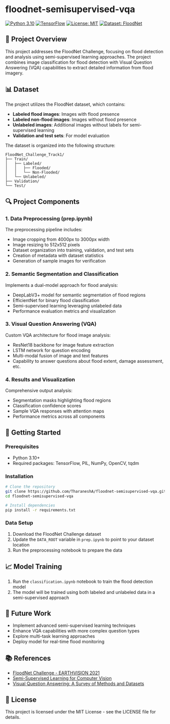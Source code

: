 # floodnet-semisupervised-vqa

[![Python 3.10](https://img.shields.io/badge/Python-3.10-blue.svg)](https://www.python.org/downloads/release/python-3100/)
[![TensorFlow](https://img.shields.io/badge/TensorFlow-2.x-orange.svg)](https://www.tensorflow.org/)
[![License: MIT](https://img.shields.io/badge/License-MIT-yellow.svg)](https://opensource.org/licenses/MIT)
[![Dataset: FloodNet](https://img.shields.io/badge/Dataset-FloodNet-green.svg)](https://github.com/BinaLab/FloodNet-Challenge-EARTHVISION2021)

## 🌊 Project Overview

This project addresses the FloodNet Challenge, focusing on flood detection and analysis using semi-supervised learning approaches. The project combines image classification for flood detection with Visual Question Answering (VQA) capabilities to extract detailed information from flood imagery.

## 📊 Dataset

The project utilizes the FloodNet dataset, which contains:

- **Labeled flood images**: Images with flood presence
- **Labeled non-flood images**: Images without flood presence
- **Unlabeled images**: Additional images without labels for semi-supervised learning
- **Validation and test sets**: For model evaluation

The dataset is organized into the following structure:
```
FloodNet_Challenge_Track1/
├── Train/
│   ├── Labeled/
│   │   ├── Flooded/
│   │   └── Non-Flooded/
│   └── Unlabeled/
├── Validation/
└── Test/
```

## 🔍 Project Components

### 1. Data Preprocessing (prep.ipynb)

The preprocessing pipeline includes:
- Image cropping from 4000px to 3000px width
- Image resizing to 512x512 pixels
- Dataset organization into training, validation, and test sets
- Creation of metadata with dataset statistics
- Generation of sample images for verification

### 2. Semantic Segmentation and Classification

Implements a dual-model approach for flood analysis:
- DeepLabV3+ model for semantic segmentation of flood regions
- EfficientNet for binary flood classification
- Semi-supervised learning leveraging unlabeled data
- Performance evaluation metrics and visualization

### 3. Visual Question Answering (VQA)

Custom VQA architecture for flood image analysis:
- ResNet18 backbone for image feature extraction
- LSTM network for question encoding
- Multi-modal fusion of image and text features
- Capability to answer questions about flood extent, damage assessment, etc.

### 4. Results and Visualization

Comprehensive output analysis:
- Segmentation masks highlighting flood regions
- Classification confidence scores
- Sample VQA responses with attention maps
- Performance metrics across all components

## 🚀 Getting Started

### Prerequisites

- Python 3.10+
- Required packages: TensorFlow, PIL, NumPy, OpenCV, tqdm

### Installation

```bash
# Clone the repository
git clone https://github.com/TharaneshA/floodnet-semisupervised-vqa.git
cd floodnet-semisupervised-vqa

# Install dependencies
pip install -r requirements.txt
```

### Data Setup

1. Download the FloodNet Challenge dataset
2. Update the `DATA_ROOT` variable in `prep.ipynb` to point to your dataset location
3. Run the preprocessing notebook to prepare the data

## 📈 Model Training

1. Run the `classification.ipynb` notebook to train the flood detection model
2. The model will be trained using both labeled and unlabeled data in a semi-supervised approach

## 🔧 Future Work

- Implement advanced semi-supervised learning techniques
- Enhance VQA capabilities with more complex question types
- Explore multi-task learning approaches
- Deploy model for real-time flood monitoring

## 📚 References

- [FloodNet Challenge - EARTHVISION 2021](https://github.com/BinaLab/FloodNet-Challenge-EARTHVISION2021)
- [Semi-Supervised Learning for Computer Vision](https://arxiv.org/abs/2006.10958)
- [Visual Question Answering: A Survey of Methods and Datasets](https://arxiv.org/abs/1607.05910)

## 📄 License

This project is licensed under the MIT License - see the LICENSE file for details.
